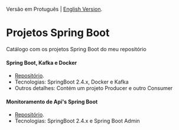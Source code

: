 Versão em Protuguês | [English Version](https://github.com/alex-girao/springboot-kafka-docker/README-eng.md).
# Projetos Spring Boot
Catálogo com os projetos Spring Boot do meu repositório

#### Spring Boot, Kafka e Docker
* [Repositório](https://github.com/alex-girao/springboot-kafka-docker).
* Tecnologias: SpringBoot 2.4.x, Docker e Kafka
* Outros detalhes: Contém um projeto Producer e outro Consumer

#### Monitoramento de Api's Spring Boot
* [Repositório](https://github.com/alex-girao/monitoramentoapispringboot).
* Tecnologias: SpringBoot 2.4.x e Spring Boot Admin

